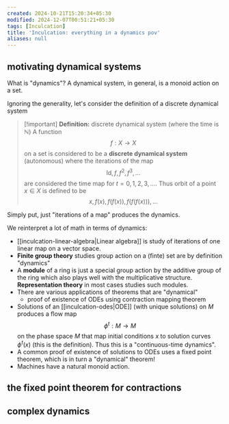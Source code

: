 ```yaml
---
created: 2024-10-21T15:20:34+05:30
modified: 2024-12-07T00:51:21+05:30
tags: [Inculcation]
title: 'Inculcation: everything in a dynamics pov'
aliases: null
---
```


## motivating dynamical systems

What is "dynamics"? A dynamical system, in general, is a monoid action on a set.

Ignoring the generality, let's consider the definition of a discrete dynamical system

> [!important] **Definition:** discrete dynamical system (where the time is $\mathbb{N}$)
> A function $$ f:X\to X $$ on a set is considered to be a **discrete dynamical system** (autonomous) where the iterations of the map $$\mathsf{Id}, f , f^{2}, f^{3}, \dots $$ are considered the time map for $t=0,1,2,3,\dots$. Thus orbit of a point $x\in X$ is defined to be $$ x, f(x), f(f(x)), f(f(f(x))),\dots $$

Simply put, just "iterations of a map" produces the dynamics.


We reinterpret a lot of math in terms of dynamics:

- [[inculcation-linear-algebra|Linear algebra]] is study of iterations of one linear map on a vector space.
- **Finite group theory** studies group action on a (finte) set are by definition "dynamics"
- A **module** of a ring is just a special group action by the additive group of the ring which also plays well with the multiplicative structure. **Representation theory** in most cases studies such modules.
- There are various applications of theorems that are "dynamical"
	- proof of existence of ODEs using contraction mapping theorem
- Solutions of an [[inculcation-odes|ODE]] (with unique solutions) on $M$ produces a flow map $$ \phi^{t}: M \to M $$ on the phase space $M$ that map initial conditions $x$ to solution curves $\phi^{t}(x)$ (this is the definition). Thus this is a "continuous-time dynamics".
- A common proof of existence of solutions to ODEs uses a fixed point theorem, which is in turn a "dynamical" theorem!
- Machines have a natural monoid action.


## the fixed point theorem for contractions


## complex dynamics

